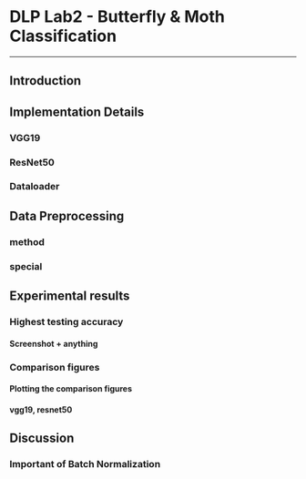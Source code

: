 # DLP Lab2 - Butterfly & Moth Classification

---

## Introduction

## Implementation Details

### VGG19

### ResNet50

### Dataloader

## Data Preprocessing

### method

### special

## Experimental results

### Highest testing accuracy

#### Screenshot + anything

### Comparison figures

#### Plotting the comparison figures

#### vgg19, resnet50

## Discussion

### Important of Batch Normalization
